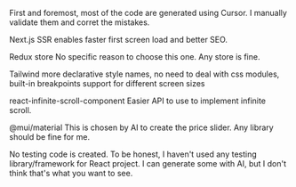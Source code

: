 
First and foremost, most of the code are generated using Cursor.
I manually validate them and corret the mistakes.

Next.js
SSR enables faster first screen load and better SEO.

Redux store
No specific reason to choose this one. Any store is fine.

Tailwind
more declarative style names, no need to deal with css modules, built-in breakpoints support for different screen sizes

react-infinite-scroll-component
Easier API to use to implement infinite scroll.

@mui/material
This is chosen by AI to create the price slider. Any library should be fine for me.



No testing code is created.
To be honest, I haven't used any testing library/framework for React project.
I can generate some with AI, but I don't think that's what you want to see.
